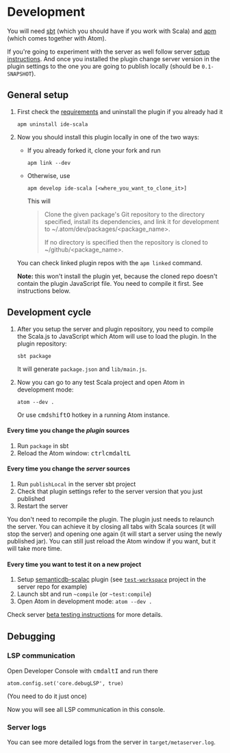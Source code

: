 # Development

You will need [sbt](http://www.scala-sbt.org/download.html) (which you should have if you work with Scala) and [apm](https://github.com/atom/apm) (which comes together with Atom).

If you're going to experiment with the server as well follow server [setup instructions](https://github.com/scalameta/language-server/blob/master/CONTRIBUTING.md). And once you installed the plugin change server version in the plugin settings to the one you are going to publish locally (should be `0.1-SNAPSHOT`).

## General setup

1. First check the [requirements](README.md#installation) and uninstall the plugin if you already had it
    ```
    apm uninstall ide-scala
    ```

2. Now you should install this plugin locally in one of the two ways:
    * If you already forked it, clone your fork and run
        ```
        apm link --dev
        ```
    * Otherwise, use
        ```
        apm develop ide-scala [<where_you_want_to_clone_it>]
        ```

        This will

        > Clone the given package's Git repository to the directory specified, install its dependencies, and link it for development to ~/.atom/dev/packages/<package_name>.
        >
        > If no directory is specified then the repository is cloned to ~/github/<package_name>.

    You can check linked plugin repos with the `apm linked` command.

    **Note:** this won't install the plugin yet, because the cloned repo doesn't contain the plugin JavaScript file. You need to compile it first. See instructions below.

## Development cycle

1. After you setup the server and plugin repository, you need to compile the Scala.js to JavaScript which Atom will use to load the plugin. In the plugin repository:

    ```
    sbt package
    ```

    It will generate `package.json` and `lib/main.js`.

2. Now you can go to any test Scala project and open Atom in development mode:

    ```
    atom --dev .
    ```

    Or use <kbd>cmd</kbd><kbd>shift</kbd><kbd>O</kbd> hotkey in a running Atom instance.

#### Every time you change the _plugin_ sources

1. Run `package` in sbt
2. Reload the Atom window: <kbd>ctrl</kbd><kbd>cmd</kbd><kbd>alt</kbd><kbd>L</kbd>

#### Every time you change the _server_ sources

1. Run `publishLocal` in the server sbt project
2. Check that plugin settings refer to the server version that you just published
3. Restart the server

You don't need to recompile the plugin. The plugin just needs to relaunch the server.
You can achieve it by closing all tabs with Scala sources (it will stop the server) and opening one again (it will start a server using the newly published jar). You can still just reload the Atom window if you want, but it will take more time.

#### Every time you want to test it on a new project

1. Setup [semanticdb-scalac](http://scalameta.org/tutorial/#sbt) plugin (see [`test-workspace`](https://github.com/scalameta/language-server/blob/master/test-workspace/build.sbt) project in the server repo for example)
2. Launch sbt and run `~compile` (or `~test:compile`)
3. Open Atom in development mode: `atom --dev .`

Check server [beta testing instructions](https://github.com/scalameta/language-server/blob/master/BETA.md) for more details.

## Debugging

### LSP communication

Open Developer Console with <kbd>cmd</kbd><kbd>alt</kbd><kbd>I</kbd>  and run there

```
atom.config.set('core.debugLSP', true)
```
(You need to do it just once)

Now you will see all LSP communication in this console.

### Server logs

You can see more detailed logs from the server in `target/metaserver.log`.
